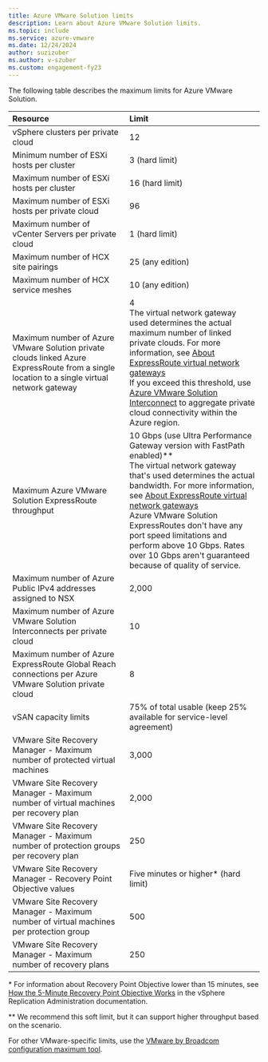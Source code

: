 ```yaml
---
title: Azure VMware Solution limits
description: Learn about Azure VMware Solution limits.
ms.topic: include
ms.service: azure-vmware
ms.date: 12/24/2024
author: suzizuber
ms.author: v-szuber
ms.custom: engagement-fy23
---
```


<!-- Used in /azure/azure-resource-manager/management/azure-subscription-service-limits.md and concepts-networking.md -->

The following table describes the maximum limits for Azure VMware Solution.

| Resource | Limit |
| :-- | :-- |
| vSphere clusters per private cloud | 12 |
| Minimum number of ESXi hosts per cluster | 3 (hard limit) |
| Maximum number of ESXi hosts per cluster | 16 (hard limit) |
| Maximum number of ESXi hosts per private cloud | 96 |
| Maximum number of vCenter Servers per private cloud | 1 (hard limit)  |
| Maximum number of HCX site pairings | 25 (any edition) |
| Maximum number of HCX service meshes | 10 (any edition) |
| Maximum number of Azure VMware Solution private clouds linked Azure ExpressRoute from a single location to a single virtual network gateway | 4<br />The virtual network gateway used determines the actual maximum number of linked private clouds. For more information, see [About ExpressRoute virtual network gateways](../../expressroute/expressroute-about-virtual-network-gateways.md)<br />If you exceed this threshold, use [Azure VMware Solution Interconnect](../connect-multiple-private-clouds-same-region.md) to aggregate private cloud connectivity within the Azure region. | 
| Maximum Azure VMware Solution ExpressRoute throughput | 10 Gbps (use Ultra Performance Gateway version with FastPath enabled)**<br />The virtual network gateway that's used determines the actual bandwidth. For more information, see [About ExpressRoute virtual network gateways](../../expressroute/expressroute-about-virtual-network-gateways.md)<br />Azure VMware Solution ExpressRoutes don't have any port speed limitations and perform above 10 Gbps. Rates over 10 Gbps aren't guaranteed because of quality of service.| 
| Maximum number of Azure Public IPv4 addresses assigned to NSX | 2,000 |
| Maximum number of Azure VMware Solution Interconnects per private cloud | 10 |
| Maximum number of Azure ExpressRoute Global Reach connections per Azure VMware Solution private cloud | 8 |
| vSAN capacity limits | 75% of total usable (keep 25% available for service-level agreement)  |
| VMware Site Recovery Manager - Maximum number of protected virtual machines  | 3,000  |
| VMware Site Recovery Manager - Maximum number of virtual machines per recovery plan  | 2,000  |
| VMware Site Recovery Manager - Maximum number of protection groups per recovery plan  | 250  |
| VMware Site Recovery Manager - Recovery Point Objective values  | Five minutes or higher* (hard limit)  |
| VMware Site Recovery Manager - Maximum number of virtual machines per protection group  | 500  |
| VMware Site Recovery Manager - Maximum number of recovery plans  | 250  |

\* For information about Recovery Point Objective lower than 15 minutes, see [How the 5-Minute Recovery Point Objective Works](https://techdocs.broadcom.com/us/en/vmware-cis/live-recovery/vsphere-replication/8-8/vr-help-plug-in-8-8/replicating-virtual-machines/how-the-recovery-point-objective-affects-replication-scheduling.html#GUID-84FAF645-1C65-413D-A89B-70DBA0990631-en_TITLE_861C526B-20D8-401D-87CD-B3B454A94EC7) in the vSphere Replication Administration documentation.

\** We recommend this soft limit, but it can support higher throughput based on the scenario.

For other VMware-specific limits, use the [VMware by Broadcom configuration maximum tool](https://configmax.broadcom.com).
